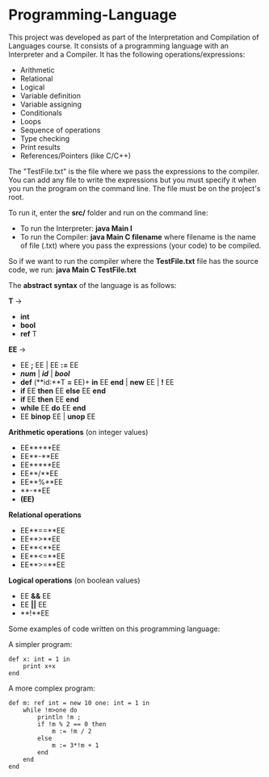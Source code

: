 # Programming-Language

This project was developed as part of the Interpretation and Compilation of Languages course. 
It consists of a programming language with an Interpreter and a Compiler. It has the following operations/expressions:

* Arithmetic
* Relational
* Logical
* Variable definition
* Variable assigning
* Conditionals
* Loops
* Sequence of operations
* Type checking
* Print results
* References/Pointers (like C/C++)

The "TestFile.txt" is the file where we pass the expressions to the compiler. You can add any file to write the expressions but you must specify it when you run the program on the command line. The file must be on the project's root.

To run it, enter the **src/** folder and run on the command line:

* To run the Interpreter: **java Main I**
* To run the Compiler: **java Main C filename** where filename is the name of file (.txt) where you pass the expressions (your code) to be compiled.

So if we want to run the compiler where the **TestFile.txt** file has the source code, we run: **java Main C TestFile.txt**

The **abstract syntax** of the language is as follows:

**T** -> 
*	**int** 
*	**bool** 
*	**ref** T

**EE** -> 
* EE **;** EE | EE **:=** EE
* ***num*** | ***id*** | ***bool***
* **def** (**id:**T **=** EE)+ **in** EE **end** | **new** EE | **!** EE
* **if** EE **then** EE **else** EE **end**
* **if** EE **then** EE **end**
* **while** EE **do** EE **end**
* EE **binop** EE | **unop** EE

**Arithmetic operations** (on integer values)

*	EE**+**EE 
*	EE**-**EE 
*	EE*****EE
* 	EE**/**EE 
*	EE**%**EE 
* 	**-**EE
*	**(**EE**)**

**Relational operations**

* 	EE**==**EE 
* 	EE**>**EE 
*	EE**<**EE 
* 	EE**<=**EE 
* 	EE**>=**EE

**Logical operations** (on boolean values)

*	EE **&&** EE
*	EE **||** EE
*	**!**EE

Some examples of code written on this programming language:

A simpler program:

	def x: int = 1 in 
		print x+x 
	end

A more complex program:

	def m: ref int = new 10 one: int = 1 in 
		while !m>one do
			println !m ;
			if !m % 2 == 0 then
				m := !m / 2
			else
				m := 3*!m + 1
			end
		end
	end
